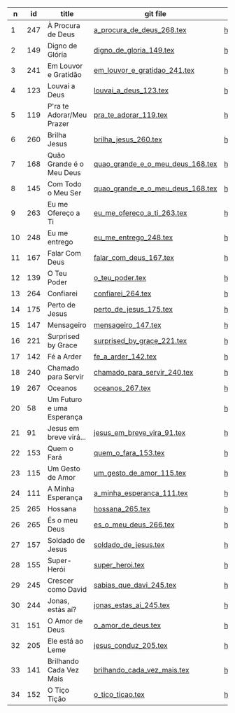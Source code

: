 n  | id    | title | git file | site link | 
---|-------|-------|----------|-----------| 
1 | 247    | À Procura de Deus | [a_procura_de_deus_268.tex](https://github.com/psalterio/repository/blob/master/songs/pt/a_procura_de_deus_268.tex) | http://www.psalterio.net/268 |  
2 | 149    | Digno de Glória | [digno_de_gloria_149.tex](https://github.com/psalterio/repository/blob/master/songs/pt/digno_de_gloria_149.tex) | http://www.psalterio.net/149 |  
3 | 241    | Em Louvor e Gratidão | [em_louvor_e_gratidao_241.tex](https://github.com/psalterio/repository/blob/master/songs/pt/em_louvor_e_gratidao_241.tex) | http://www.psalterio.net/241 |  
4 | 123    | Louvai a Deus | [louvai_a_deus_123.tex](https://github.com/psalterio/repository/blob/master/songs/pt/louvai_a_deus_123.tex) | http://www.psalterio.net/123 |  
5 | 119    | P'ra te Adorar/Meu Prazer | [pra_te_adorar_119.tex](https://github.com/psalterio/repository/blob/master/songs/pt/pra_te_adorar_119.tex) | http://www.psalterio.net/119 |  
6 | 260    | Brilha Jesus | [brilha_jesus_260.tex](https://github.com/psalterio/repository/blob/master/songs/pt/brilha_jesus_260.tex) | http://www.psalterio.net/260 |  
7 | 168    | Quão Grande é o Meu Deus | [quao_grande_e_o_meu_deus_168.tex](https://github.com/psalterio/repository/blob/master/songs/pt/quao_grande_e_o_meu_deus_168.tex) | http://www.psalterio.net/168 |  
8 | 145    | Com Todo o Meu Ser | [quao_grande_e_o_meu_deus_168.tex](https://github.com/psalterio/repository/blob/master/songs/pt/com_todo_o_meu_ser_145.tex) | http://www.psalterio.net/145 |  
9 | 263    | Eu me Ofereço a Ti | [eu_me_ofereco_a_ti_263.tex](https://github.com/psalterio/repository/blob/master/songs/pt/eu_me_ofereco_a_ti_263.tex) | http://www.psalterio.net/145 |  
10 | 248   | Eu me entrego | [eu_me_entrego_248.tex](https://github.com/psalterio/repository/blob/master/songs/pt/eu_me_entrego_248.tex) | http://www.psalterio.net/248 |  
11 | 167   | Falar Com Deus | [falar_com_deus_167.tex](https://github.com/psalterio/repository/blob/master/songs/pt/falar_com_deus_167.tex) | http://www.psalterio.net/248 |  
12 | 139   | O Teu Poder | [o_teu_poder.tex](https://github.com/psalterio/repository/blob/master/songs/pt/o_teu_poder.tex) | http://www.psalterio.net/139 |  
13 | 264   | Confiarei | [confiarei_264.tex](https://github.com/psalterio/repository/blob/master/songs/pt/confiarei_264.tex) | http://www.psalterio.net/264 |  
14 | 175   | Perto de Jesus | [perto_de_jesus_175.tex](https://github.com/psalterio/repository/blob/master/songs/pt/perto_de_jesus_175.tex) | http://www.psalterio.net/175 |  
15 | 147   | Mensageiro | [mensageiro_147.tex](https://github.com/psalterio/repository/blob/master/songs/pt/mensageiro_147.tex) | http://www.psalterio.net/147 |  
16 | 221   | Surprised by Grace | [surprised_by_grace_221.tex](https://github.com/psalterio/repository/blob/master/songs/en/surprised_by_grace_221.tex) | http://www.psalterio.net/221 |  
17 | 142   | Fé a Arder | [fe_a_arder_142.tex](https://github.com/psalterio/repository/blob/master/songs/pt/fe_a_arder_142.tex) | http://www.psalterio.net/142 |  
18 | 240   | Chamado para Servir | [chamado_para_servir_240.tex](https://github.com/psalterio/repository/blob/master/songs/pt/chamado_para_servir_240.tex) | http://www.psalterio.net/240 |  
19 | 267   | Oceanos | [oceanos_267.tex](https://github.com/psalterio/repository/blob/master/songs/pt/oceanos_267.tex) | http://www.psalterio.net/267 |  
20 | 58    | Um Futuro e uma Esperança | [](https://github.com/psalterio/repository/blob/master/songs/pt/um_futuro_e_uma_esperanca_58.tex) | http://www.psalterio.net/58 |  
21 | 91    | Jesus em breve virá... | [jesus_em_breve_vira_91.tex](https://github.com/psalterio/repository/blob/master/songs/pt/jesus_em_breve_vira_91.tex) | http://www.psalterio.net/91 |  
22 | 153   | Quem o Fará | [quem_o_fara_153.tex](https://github.com/psalterio/repository/blob/master/songs/pt/quem_o_fara_153.tex) | http://www.psalterio.net/153 |  
23 | 115   | Um Gesto de Amor | [um_gesto_de_amor_115.tex](https://github.com/psalterio/repository/blob/master/songs/pt/um_gesto_de_amor_115.tex) | http://www.psalterio.net/115 |  
24 | 111   | A Minha Esperança | [a_minha_esperanca_111.tex](https://github.com/psalterio/repository/blob/master/songs/pt/a_minha_esperanca_111.tex) | http://www.psalterio.net/111 |  
25 | 265   | Hossana | [hossana_265.tex](https://github.com/psalterio/repository/blob/master/songs/pt/hossana_265.tex) | http://www.psalterio.net/265 |  
26 | 265   | És o meu Deus | [es_o_meu_deus_266.tex](https://github.com/psalterio/repository/blob/master/songs/pt/es_o_meu_deus_266.tex) | http://www.psalterio.net/265 |  
27 | 157   | Soldado de Jesus | [soldado_de_jesus.tex](https://github.com/psalterio/repository/blob/master/songs/pt/soldado_de_jesus.tex) | http://www.psalterio.net/157 |  
28 | 155   | Super-Herói | [super_heroi.tex](https://github.com/psalterio/repository/blob/master/songs/pt/super_heroi.tex) | http://www.psalterio.net/155 |  
29 | 245   | Crescer como David | [sabias_que_davi_245.tex](https://github.com/psalterio/repository/blob/master/songs/pt/sabias_que_davi_245.tex) | http://www.psalterio.net/245 |  
30 | 244   | Jonas, estás aí? | [jonas_estas_ai_245.tex](https://github.com/psalterio/repository/blob/master/songs/pt/jonas_estas_ai_245.tex) | http://www.psalterio.net/244 |  
31 | 151   | O Amor de Deus | [o_amor_de_deus.tex](https://github.com/psalterio/repository/blob/master/songs/pt/o_amor_de_deus.tex) | http://www.psalterio.net/151 |  
32 | 205   | Ele está ao Leme | [jesus_conduz_205.tex](https://github.com/psalterio/repository/blob/master/songs/pt/jesus_conduz_205.tex) | http://www.psalterio.net/205 |   
33 | 141   | Brilhando Cada Vez Mais | [brilhando_cada_vez_mais.tex](https://github.com/psalterio/repository/blob/master/songs/pt/brilhando_cada_vez_mais.tex) | http://www.psalterio.net/141 |  
34 | 152   | O Tiço Tição | [o_tico_ticao.tex](https://github.com/psalterio/repository/blob/master/songs/pt/o_tico_ticao.tex) | http://www.psalterio.net/152 |  